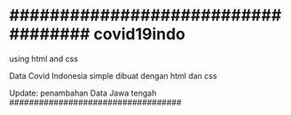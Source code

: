 ###################################
covid19indo
===================================
using html and css

Data Covid Indonesia simple
dibuat dengan html dan css

Update: penambahan Data Jawa tengah
###################################

